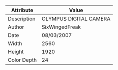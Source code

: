 # 
| Attribute | Value |
| ---  | ---     |
| Description | OLYMPUS DIGITAL CAMERA          |
| Author | SixWingedFreak |
| Date | 08/03/2007 |
| Width | 2560 |
| Height | 1920 |
| Color Depth | 24 |
